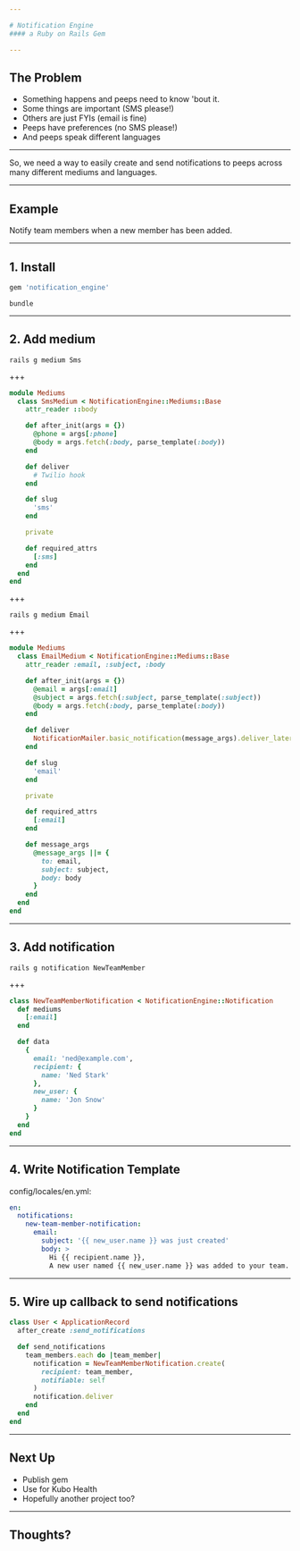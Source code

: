 ```yaml
---

# Notification Engine
#### a Ruby on Rails Gem

---
```


## The Problem

- Something happens and peeps need to know 'bout it.
- Some things are important (SMS please!)
- Others are just FYIs (email is fine)
- Peeps have preferences (no SMS please!)
- And peeps speak different languages

---

So, we need a way to easily create and send notifications to peeps across many different mediums and languages.

---

## Example

Notify team members when a new member has been added.

---

## 1. Install

```ruby
gem 'notification_engine'
```

```
bundle
```

---

## 2. Add medium

```
rails g medium Sms
```

+++

```ruby
module Mediums
  class SmsMedium < NotificationEngine::Mediums::Base
    attr_reader ::body

    def after_init(args = {})
      @phone = args[:phone]
      @body = args.fetch(:body, parse_template(:body))
    end

    def deliver
      # Twilio hook
    end

    def slug
      'sms'
    end

    private

    def required_attrs
      [:sms]
    end
  end
end
```

+++

```
rails g medium Email
```

+++

```ruby
module Mediums
  class EmailMedium < NotificationEngine::Mediums::Base
    attr_reader :email, :subject, :body

    def after_init(args = {})
      @email = args[:email]
      @subject = args.fetch(:subject, parse_template(:subject))
      @body = args.fetch(:body, parse_template(:body))
    end

    def deliver
      NotificationMailer.basic_notification(message_args).deliver_later
    end

    def slug
      'email'
    end

    private

    def required_attrs
      [:email]
    end

    def message_args
      @message_args ||= {
        to: email,
        subject: subject,
        body: body
      }
    end
  end
end
```
---

## 3. Add notification

```
rails g notification NewTeamMember
```

+++

```ruby
class NewTeamMemberNotification < NotificationEngine::Notification
  def mediums
    [:email]
  end

  def data
    {
      email: 'ned@example.com',
      recipient: {
        name: 'Ned Stark'
      },
      new_user: {
        name: 'Jon Snow'
      }
    }
  end
end
```

---

## 4. Write Notification Template

config/locales/en.yml:

```yml
en:
  notifications:
    new-team-member-notification:
      email:
        subject: '{{ new_user.name }} was just created'
        body: >
          Hi {{ recipient.name }},
          A new user named {{ new_user.name }} was added to your team. Please login to review the new user.
```

---

## 5. Wire up callback to send notifications

```ruby
class User < ApplicationRecord
  after_create :send_notifications

  def send_notifications
    team_members.each do |team_member|
      notification = NewTeamMemberNotification.create(
        recipient: team_member,
        notifiable: self
      )
      notification.deliver
    end
  end
end
```

---

## Next Up

- Publish gem
- Use for Kubo Health
- Hopefully another project too?

---

## Thoughts?